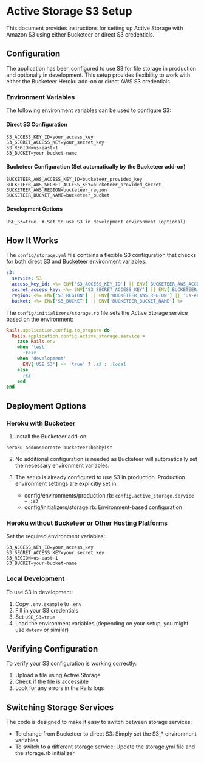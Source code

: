 # Active Storage S3 Setup

This document provides instructions for setting up Active Storage with Amazon S3 using either Bucketeer or direct S3 credentials.

## Configuration

The application has been configured to use S3 for file storage in production and optionally in development. This setup provides flexibility to work with either the Bucketeer Heroku add-on or direct AWS S3 credentials.

### Environment Variables

The following environment variables can be used to configure S3:

#### Direct S3 Configuration
```
S3_ACCESS_KEY_ID=your_access_key
S3_SECRET_ACCESS_KEY=your_secret_key
S3_REGION=us-east-1
S3_BUCKET=your-bucket-name
```

#### Bucketeer Configuration (Set automatically by the Bucketeer add-on)
```
BUCKETEER_AWS_ACCESS_KEY_ID=bucketeer_provided_key
BUCKETEER_AWS_SECRET_ACCESS_KEY=bucketeer_provided_secret
BUCKETEER_AWS_REGION=bucketeer_region
BUCKETEER_BUCKET_NAME=bucketeer_bucket
```

#### Development Options
```
USE_S3=true  # Set to use S3 in development environment (optional)
```

## How It Works

The `config/storage.yml` file contains a flexible S3 configuration that checks for both direct S3 and Bucketeer environment variables:

```yaml
s3:
  service: S3
  access_key_id: <%= ENV['S3_ACCESS_KEY_ID'] || ENV['BUCKETEER_AWS_ACCESS_KEY_ID'] %>
  secret_access_key: <%= ENV['S3_SECRET_ACCESS_KEY'] || ENV['BUCKETEER_AWS_SECRET_ACCESS_KEY'] %>
  region: <%= ENV['S3_REGION'] || ENV['BUCKETEER_AWS_REGION'] || 'us-east-1' %>
  bucket: <%= ENV['S3_BUCKET'] || ENV['BUCKETEER_BUCKET_NAME'] %>
```

The `config/initializers/storage.rb` file sets the Active Storage service based on the environment:

```ruby
Rails.application.config.to_prepare do
  Rails.application.config.active_storage.service = 
    case Rails.env
    when 'test'
      :test
    when 'development'
      ENV['USE_S3'] == 'true' ? :s3 : :local
    else
      :s3
    end
end
```

## Deployment Options

### Heroku with Bucketeer

1. Install the Bucketeer add-on:

```
heroku addons:create bucketeer:hobbyist
```

2. No additional configuration is needed as Bucketeer will automatically set the necessary environment variables.

3. The setup is already configured to use S3 in production. Production environment settings are explicitly set in:
   - config/environments/production.rb: `config.active_storage.service = :s3`
   - config/initializers/storage.rb: Environment-based configuration

### Heroku without Bucketeer or Other Hosting Platforms

Set the required environment variables:

```
S3_ACCESS_KEY_ID=your_access_key
S3_SECRET_ACCESS_KEY=your_secret_key
S3_REGION=us-east-1
S3_BUCKET=your-bucket-name
```

### Local Development

To use S3 in development:

1. Copy `.env.example` to `.env`
2. Fill in your S3 credentials
3. Set `USE_S3=true`
4. Load the environment variables (depending on your setup, you might use `dotenv` or similar)

## Verifying Configuration

To verify your S3 configuration is working correctly:

1. Upload a file using Active Storage
2. Check if the file is accessible
3. Look for any errors in the Rails logs

## Switching Storage Services

The code is designed to make it easy to switch between storage services:

- To change from Bucketeer to direct S3: Simply set the S3_* environment variables
- To switch to a different storage service: Update the storage.yml file and the storage.rb initializer

